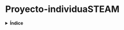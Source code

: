 # Proyecto-individuaSTEAM 
<details>
<summary><strong>Índice</strong></summary>

- [Acerca del Proyecto](#acerca-del-proyecto)
- [Alcance](#alcance)
- [Objetivos Generales](#objetivo-general)
  - [Objetivos Específicos](#objetivos-específicos)
- [KPIs (Indicadores Clave de Rendimiento)](#kpis-indicadores-clave-de-rendimiento)
- [Stack Tecnológico](#stack-tecnológico)
- [Pipeline](#pipeline)
- [Diagrama de Gantt](#diagrama-de-gantt)
- [Dashboard](#dashboard)
- [Sistema de Recomendación](#sistema-de-recomendación)
- [Integrantes](#integrantes)


<details>
<summary><strong>Objetivos Específicos</strong></summary>

- **Descubrir los Rubros de comida más Demandados:** Identificar los tipos de comida más solicitados en los Estados Unidos.


Proyecto Sistema de Recomendación con SteamGames
Machine Learning Operations (MLOps)
El proyecto se centra en el Data Engineering con tres conjuntos de datos relacionados con usuarios, reseñas y juegos. Deberás realizar un proceso de ETL para extraer, transformar y cargar datos, optimizando el código.

ETL y EDA
Extract, Transform, Load (ETL) & Exploratory Data Analysis (EDA)
El proyecto consiste en hacer un Data Engineering con los tres datasets provistos para el trabajo. Los mismos representan una dataset de usuarios y sus items, un dataset de reviews por usuarios y un dataset de juegos. Ante estos datos deberemos hacer un ETL, extraer los datos que no seran valiosos. Transformar aquellos que no podemos utilizar como estan provistos y cargarlos en nuevos archivos para optimizar el codigo.

Una vez limpio y ordenado nuestros tres datasets podemos continuar haciendo un EDA, exploratory data analysis para dar luz sobre las tendencias de los usuarios y los juegos. No obstante se obtiene gran informacion en el proceso de ETL sobre las estructuras y tendencias con las que estamos trabajando.

Feature Engineering
Realizaremos sobre el dataset de reviews ya optimizado un analisis de sentimiento para poder complejizar la relacion de los usuarios con los juegos mas y menos recomendados. Este sentiment analysis lo realizamos con la libreria TextBlob sobre el review de cada usuario registrado, generando 0 ante una critica negativa, 1 ante una neutral y finalmente 2 ante una positiva. Ante la imposibilidad de generar un analisis se da 1 por default

Desarrollo de API
Se implementará una API utilizando FastAPI con las siguientes funciones para endpoints:

PlayTimeGenre(genre: str): Devuelve el año con más horas jugadas para un género dado.

UserForGenre(genre: str): Devuelve el usuario que acumula más horas jugadas para un género y una lista de acumulación de horas jugadas por año.

UsersRecommend(year: int): Devuelve el top 3 de juegos MÁS recomendados por usuarios para el año dado.

UsersNotRecommend(year: int): Devuelve el top 3 de juegos MENOS recomendados por usuarios para el año dado.

sentiment_analysis(year: int): Devuelve la cantidad de registros de reseñas de usuarios categorizados con análisis de sentimiento según el año de lanzamiento.

Modelo de Aprendizaje Automático
El proyecto nos indica proporcionar un modelo de recomendacion de aprendizaje automatico basado en el juego pasado por parametro por el cliente. Este deberá tener una relación ítem-ítem, se toma el item pasado por product_id el mismo contiene tags y genres en el dataset que se utilizaran para poder recomendar al usuario otros 5 juegos con caracteristicas similares y asi proporcionar una recomendacion acorde. Usamos en esta oportunidad la libreria Scikit-learn y usamos el modelo de similaridad del coseno.

Enlaces
Repositorio (GitHub): Enlace al repositorio (https://github.com/raulrodrigo567/Proyecto-individual1)

Implementación del Proyecto (Render): Enlace al proyecto en Render (https://proyecto-individual1-1-eh54.onrender.com/docs)

Video (YouTube): Enlace al video (https://www.youtube.com/watch?v=MQnnr_dpuXs)
